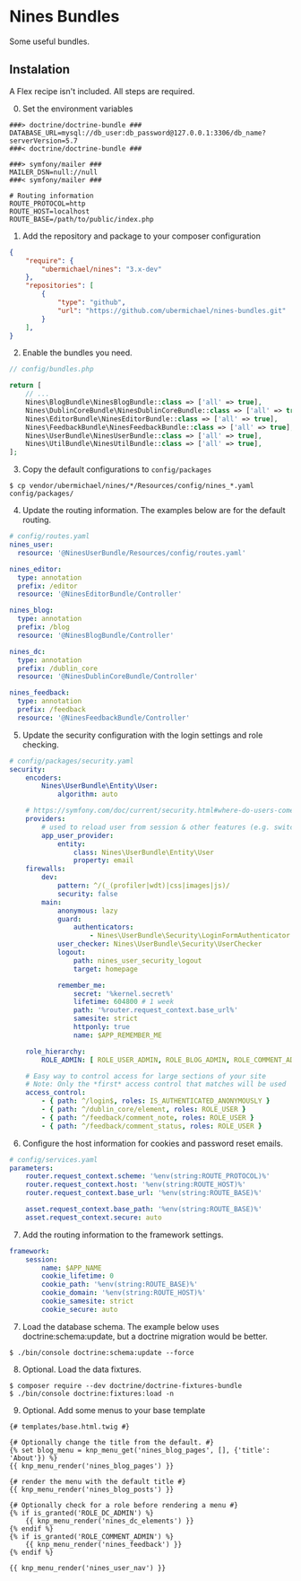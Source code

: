 Nines Bundles
=============

Some useful bundles.

Instalation
-----------

A Flex recipe isn't included. All steps are required. 

0. Set the environment variables

```text
###> doctrine/doctrine-bundle ###
DATABASE_URL=mysql://db_user:db_password@127.0.0.1:3306/db_name?serverVersion=5.7
###< doctrine/doctrine-bundle ###

###> symfony/mailer ###
MAILER_DSN=null://null
###< symfony/mailer ###

# Routing information
ROUTE_PROTOCOL=http
ROUTE_HOST=localhost
ROUTE_BASE=/path/to/public/index.php
```

1. Add the repository and package to your composer configuration

```json
{
    "require": {
        "ubermichael/nines": "3.x-dev"
    },
    "repositories": [
        {
            "type": "github",
            "url": "https://github.com/ubermichael/nines-bundles.git"
        }
    ],
}
```

2. Enable the bundles you need.

```php
// config/bundles.php

return [
    // ...
    Nines\BlogBundle\NinesBlogBundle::class => ['all' => true],
    Nines\DublinCoreBundle\NinesDublinCoreBundle::class => ['all' => true],
    Nines\EditorBundle\NinesEditorBundle::class => ['all' => true],
    Nines\FeedbackBundle\NinesFeedbackBundle::class => ['all' => true],
    Nines\UserBundle\NinesUserBundle::class => ['all' => true],
    Nines\UtilBundle\NinesUtilBundle::class => ['all' => true],
];
```

3. Copy the default configurations to `config/packages`

```shell
$ cp vendor/ubermichael/nines/*/Resources/config/nines_*.yaml config/packages/
```

4. Update the routing information. The examples below are for the default routing.

```yaml
# config/routes.yaml
nines_user:
  resource: '@NinesUserBundle/Resources/config/routes.yaml'

nines_editor:
  type: annotation
  prefix: /editor
  resource: '@NinesEditorBundle/Controller'

nines_blog:
  type: annotation
  prefix: /blog
  resource: '@NinesBlogBundle/Controller'

nines_dc:
  type: annotation
  prefix: /dublin_core
  resource: '@NinesDublinCoreBundle/Controller'

nines_feedback:
  type: annotation
  prefix: /feedback
  resource: '@NinesFeedbackBundle/Controller'
```

5. Update the security configuration with the login settings and role checking.

```yaml
# config/packages/security.yaml
security:
    encoders:
        Nines\UserBundle\Entity\User:
            algorithm: auto

    # https://symfony.com/doc/current/security.html#where-do-users-come-from-user-providers
    providers:
        # used to reload user from session & other features (e.g. switch_user)
        app_user_provider:
            entity:
                class: Nines\UserBundle\Entity\User
                property: email
    firewalls:
        dev:
            pattern: ^/(_(profiler|wdt)|css|images|js)/
            security: false
        main:
            anonymous: lazy
            guard:
                authenticators:
                    - Nines\UserBundle\Security\LoginFormAuthenticator
            user_checker: Nines\UserBundle\Security\UserChecker
            logout:
                path: nines_user_security_logout
                target: homepage

            remember_me:
                secret: '%kernel.secret%'
                lifetime: 604800 # 1 week
                path: '%router.request_context.base_url%'
                samesite: strict
                httponly: true
                name: $APP_REMEMBER_ME

    role_hierarchy:
        ROLE_ADMIN: [ ROLE_USER_ADMIN, ROLE_BLOG_ADMIN, ROLE_COMMENT_ADMIN, ROLE_DC_ADMIN, ROLE_USER ]

    # Easy way to control access for large sections of your site
    # Note: Only the *first* access control that matches will be used
    access_control:
        - { path: ^/login$, roles: IS_AUTHENTICATED_ANONYMOUSLY }
        - { path: ^/dublin_core/element, roles: ROLE_USER }
        - { path: ^/feedback/comment_note, roles: ROLE_USER }
        - { path: ^/feedback/comment_status, roles: ROLE_USER }
```

6. Configure the host information for cookies and password reset emails.

```yaml
# config/services.yaml
parameters:
    router.request_context.scheme: '%env(string:ROUTE_PROTOCOL)%'
    router.request_context.host: '%env(string:ROUTE_HOST)%'
    router.request_context.base_url: '%env(string:ROUTE_BASE)%'

    asset.request_context.base_path: '%env(string:ROUTE_BASE)%'
    asset.request_context.secure: auto
```

7. Add the routing information to the framework settings.
```yaml
framework:
    session:
        name: $APP_NAME
        cookie_lifetime: 0
        cookie_path: '%env(string:ROUTE_BASE)%'
        cookie_domain: '%env(string:ROUTE_HOST)%'
        cookie_samesite: strict
        cookie_secure: auto
```

7. Load the database schema. The example below uses doctrine:schema:update, but a
doctrine migration would be better.

```shell
$ ./bin/console doctrine:schema:update --force
```

8. Optional. Load the data fixtures.
```shell
$ composer require --dev doctrine/doctrine-fixtures-bundle
$ ./bin/console doctrine:fixtures:load -n
```

9. Optional. Add some menus to your base template
```twig
{# templates/base.html.twig #}

{# Optionally change the title from the default. #}
{% set blog_menu = knp_menu_get('nines_blog_pages', [], {'title': 'About'}) %}
{{ knp_menu_render('nines_blog_pages') }}

{# render the menu with the default title #}
{{ knp_menu_render('nines_blog_posts') }}

{# Optionally check for a role before rendering a menu #}
{% if is_granted('ROLE_DC_ADMIN') %}
    {{ knp_menu_render('nines_dc_elements') }}
{% endif %}
{% if is_granted('ROLE_COMMENT_ADMIN') %}
    {{ knp_menu_render('nines_feedback') }}
{% endif %}

{{ knp_menu_render('nines_user_nav') }}
```
